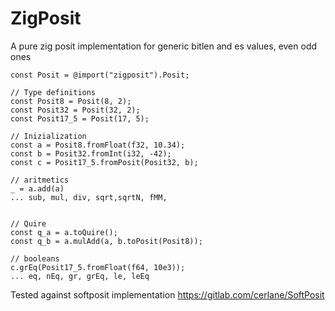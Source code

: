 # ZigPosit

A pure zig posit implementation for generic bitlen and es values, even odd ones

```zig
const Posit = @import("zigposit").Posit;

// Type definitions
const Posit8 = Posit(8, 2);
const Posit32 = Posit(32, 2);
const Posit17_5 = Posit(17, 5);

// Inizialization
const a = Posit8.fromFloat(f32, 10.34);
const b = Posit32.fromInt(i32, -42);
const c = Posit17_5.fromPosit(Posit32, b);

// aritmetics
_ = a.add(a)
... sub, mul, div, sqrt,sqrtN, fMM, 


// Quire
const q_a = a.toQuire();
const q_b = a.mulAdd(a, b.toPosit(Posit8));

// booleans
c.grEq(Posit17_5.fromFloat(f64, 10e3));
... eq, nEq, gr, grEq, le, leEq

```

Tested against softposit implementation
https://gitlab.com/cerlane/SoftPosit
